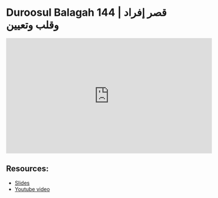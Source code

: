 # Duroosul Balagah 144 | قصر إفراد وقلب وتعيين
                
<iframe width="560" height="315" src="https://www.youtube-nocookie.com/embed/oL73t7sDGyg?start=0" frameborder="0" allow="accelerometer; autoplay; encrypted-media; gyroscope; picture-in-picture" allowfullscreen="allowfullscreen">
</iframe><BR>

## Resources:
- [Slides](https://github.com/arshare/resources_balagha_pdfs)
- [Youtube video](https://www.youtube.com/watch?v=oL73t7sDGyg&list=PLzn0qdi6JpdvvXVuJ7kIusNquSxeyKJvc)


